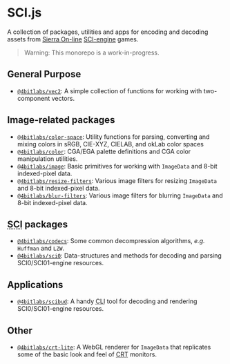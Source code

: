 # SCI.js

A collection of packages, utilities and apps for encoding and decoding assets from [Sierra On-line][sierra] [SCI-engine][sci0] games.

> Warning: This monorepo is a work-in-progress.

## General Purpose

- [`@4bitlabs/vec2`](./libs/vec2/README.md): A simple collection of functions for working with two-component vectors.

## Image-related packages

- [`@4bitlabs/color-space`](./libs/color-space/README.md): Utility functions for parsing, converting and mixing colors in sRGB, CIE-XYZ, CIELAB, and okLab color spaces
- [`@4bitlabs/color`](./libs/color/README.md): CGA/EGA palette definitions and CGA color manipulation utilities.
- [`@4bitlabs/image`](./libs/image/README.md): Basic primitives for working with `ImageData` and 8-bit indexed-pixel data.
- [`@4bitlabs/resize-filters`](./libs/resize-filters/README.md): Various image filters for resizing `ImageData` and 8-bit indexed-pixel data.
- [`@4bitlabs/blur-filters`](./libs/blur-filters/README.md): Various image filters for blurring `ImageData` and 8-bit indexed-pixel data.

## <abbr title="Sierra Creative Interpreter">SCI</abbr> packages

- [`@4bitlabs/codecs`](./libs/codecs/README.md): Some common decompression algorithms, _e.g._ `Huffman` and `LZW`.
- [`@4bitlabs/sci0`](./libs/sci0/README.md): Data-structures and methods for decoding and parsing SCI0/SCI01-engine
  resources.

## Applications

- [`@4bitlabs/scibud`](./apps/scibud/README.md): A handy <abbr title="Command-line interface">CLI</abbr> tool for
  decoding and rendering SCI0/SCI01-engine resources.

## Other

- [`@4bitlabs/crt-lite`](./libs/crt-lite/README.md): A WebGL renderer for `ImageData` that replicates some of the basic
  look and feel of <abbr title="Cathode-ray Tube">CRT</abbr> monitors.

[sierra]: https://en.wikipedia.org/wiki/Sierra_Entertainment
[sci0]: http://sciwiki.sierrahelp.com/index.php/Sierra_Creative_Interpreter
